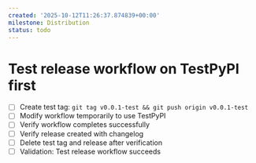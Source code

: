 ```yaml
---
created: '2025-10-12T11:26:37.874839+00:00'
milestone: Distribution
status: todo
---
```


# Test release workflow on TestPyPI first

- [ ] Create test tag: `git tag v0.0.1-test && git push origin v0.0.1-test`
- [ ] Modify workflow temporarily to use TestPyPI
- [ ] Verify workflow completes successfully
- [ ] Verify release created with changelog
- [ ] Delete test tag and release after verification
- [ ] Validation: Test release workflow succeeds

